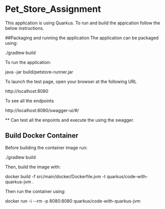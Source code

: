 # Pet_Store_Assignment
This application is using Quarkus. To run and build the appication follow the below instructions.

##Packaging and running the application
The application can be  packaged using:

./gradlew build

To run the application:

java -jar build/petstore-runner.jar

To launch the test page, open your browser at the following URL

http://localhost:8080

To see all the endpoints 

http://localhost:8080/swagger-ui/#/

** Can test all the enpoints and execute the using the swagger.

## Build Docker Container

Before building the container image run:

./gradlew build

Then, build the image with:

docker build -f src/main/docker/Dockerfile.jvm -t quarkus/code-with-quarkus-jvm .

Then run the container using:

docker run -i --rm -p 8080:8080 quarkus/code-with-quarkus-jvm




